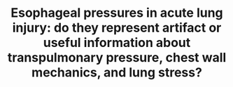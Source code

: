 ---
layout: page
header: no
#
# Content
#
subheadline: "Recent Publication"
title: "Esophageal pressures in acute lung injury: do they represent artifact or useful information about transpulmonary pressure, chest wall mechanics, and lung stress?
"
teaser: "Esophageal pressures in acute lung injury: do they represent artifact or useful information about transpulmonary pressure, chest wall mechanics, and lung stress?
"
categories: [Publications]
tags: [Pulmonology]
---